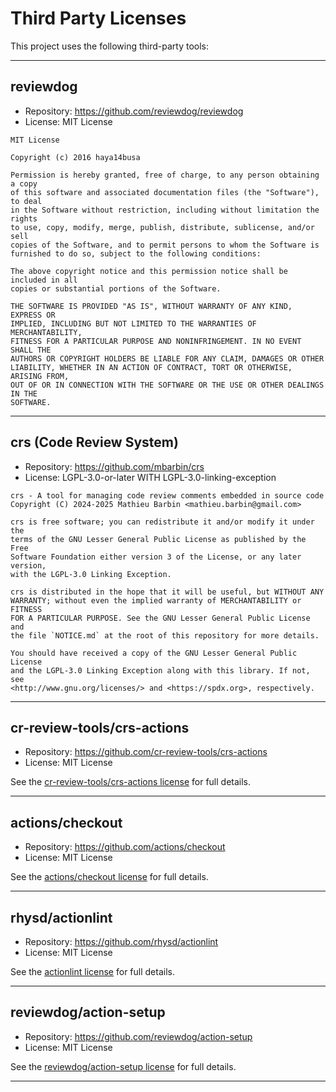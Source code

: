 # Third Party Licenses

This project uses the following third-party tools:

---

## reviewdog

- Repository: https://github.com/reviewdog/reviewdog
- License: MIT License

```text
MIT License

Copyright (c) 2016 haya14busa

Permission is hereby granted, free of charge, to any person obtaining a copy
of this software and associated documentation files (the "Software"), to deal
in the Software without restriction, including without limitation the rights
to use, copy, modify, merge, publish, distribute, sublicense, and/or sell
copies of the Software, and to permit persons to whom the Software is
furnished to do so, subject to the following conditions:

The above copyright notice and this permission notice shall be included in all
copies or substantial portions of the Software.

THE SOFTWARE IS PROVIDED "AS IS", WITHOUT WARRANTY OF ANY KIND, EXPRESS OR
IMPLIED, INCLUDING BUT NOT LIMITED TO THE WARRANTIES OF MERCHANTABILITY,
FITNESS FOR A PARTICULAR PURPOSE AND NONINFRINGEMENT. IN NO EVENT SHALL THE
AUTHORS OR COPYRIGHT HOLDERS BE LIABLE FOR ANY CLAIM, DAMAGES OR OTHER
LIABILITY, WHETHER IN AN ACTION OF CONTRACT, TORT OR OTHERWISE, ARISING FROM,
OUT OF OR IN CONNECTION WITH THE SOFTWARE OR THE USE OR OTHER DEALINGS IN THE
SOFTWARE.
```

---

## crs (Code Review System)

- Repository: https://github.com/mbarbin/crs
- License: LGPL-3.0-or-later WITH LGPL-3.0-linking-exception

```text
crs - A tool for managing code review comments embedded in source code
Copyright (C) 2024-2025 Mathieu Barbin <mathieu.barbin@gmail.com>

crs is free software; you can redistribute it and/or modify it under the
terms of the GNU Lesser General Public License as published by the Free
Software Foundation either version 3 of the License, or any later version,
with the LGPL-3.0 Linking Exception.

crs is distributed in the hope that it will be useful, but WITHOUT ANY
WARRANTY; without even the implied warranty of MERCHANTABILITY or FITNESS
FOR A PARTICULAR PURPOSE. See the GNU Lesser General Public License and
the file `NOTICE.md` at the root of this repository for more details.

You should have received a copy of the GNU Lesser General Public License
and the LGPL-3.0 Linking Exception along with this library. If not, see
<http://www.gnu.org/licenses/> and <https://spdx.org>, respectively.
```

---

## cr-review-tools/crs-actions

- Repository: https://github.com/cr-review-tools/crs-actions
- License: MIT License

See the [cr-review-tools/crs-actions license](https://github.com/cr-review-tools/crs-actions/blob/main/LICENSE) for full details.

---

## actions/checkout

- Repository: https://github.com/actions/checkout
- License: MIT License

See the [actions/checkout license](https://github.com/actions/checkout/blob/main/LICENSE) for full details.

---

## rhysd/actionlint

- Repository: https://github.com/rhysd/actionlint
- License: MIT License

See the [actionlint license](https://github.com/rhysd/actionlint/blob/main/LICENSE) for full details.

---

## reviewdog/action-setup

- Repository: https://github.com/reviewdog/action-setup
- License: MIT License

See the [reviewdog/action-setup license](https://github.com/reviewdog/action-setup/blob/main/LICENSE) for full details.

---
